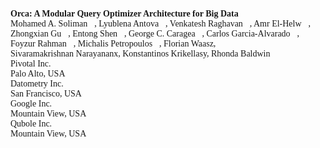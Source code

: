 <font face="微软雅黑">

**Orca: A Modular Query Optimizer Architecture for Big Data**  
Mohamed A. Soliman, Lyublena Antova, Venkatesh Raghavan, Amr El-Helw,  
Zhongxian Gu, Entong Shen, George C. Caragea, Carlos Garcia-Alvarado,  
Foyzur Rahman, Michalis Petropoulos, Florian Waasz,  
Sivaramakrishnan Narayananx, Konstantinos Krikellasy, Rhonda Baldwin  
Pivotal Inc.  
Palo Alto, USA  
Datometry Inc.  
San Francisco, USA  
Google Inc.  
Mountain View, USA  
Qubole Inc.  
Mountain View, USA  